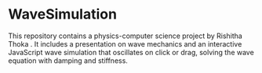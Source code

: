 # WaveSimulation
This repository contains a physics-computer science project by Rishitha Thoka . It includes a presentation on wave mechanics and an interactive JavaScript wave simulation that oscillates on click or drag, solving the wave equation with damping and stiffness.
